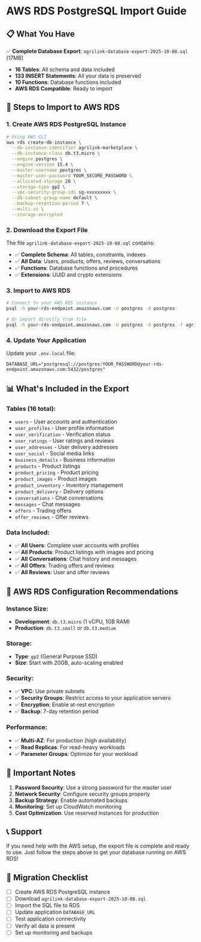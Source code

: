 # AWS RDS PostgreSQL Import Guide

## 📋 What You Have

✅ **Complete Database Export**: `agrilink-database-export-2025-10-08.sql` (17MB)
- **16 Tables**: All schema and data included
- **133 INSERT Statements**: All your data is preserved
- **10 Functions**: Database functions included
- **AWS RDS Compatible**: Ready to import

## 🚀 Steps to Import to AWS RDS

### 1. Create AWS RDS PostgreSQL Instance

```bash
# Using AWS CLI
aws rds create-db-instance \
  --db-instance-identifier agrilink-marketplace \
  --db-instance-class db.t3.micro \
  --engine postgres \
  --engine-version 15.4 \
  --master-username postgres \
  --master-user-password YOUR_SECURE_PASSWORD \
  --allocated-storage 20 \
  --storage-type gp2 \
  --vpc-security-group-ids sg-xxxxxxxxx \
  --db-subnet-group-name default \
  --backup-retention-period 7 \
  --multi-az \
  --storage-encrypted
```

### 2. Download the Export File

The file `agrilink-database-export-2025-10-08.sql` contains:
- ✅ **Complete Schema**: All tables, constraints, indexes
- ✅ **All Data**: Users, products, offers, reviews, conversations
- ✅ **Functions**: Database functions and procedures
- ✅ **Extensions**: UUID and crypto extensions

### 3. Import to AWS RDS

```bash
# Connect to your AWS RDS instance
psql -h your-rds-endpoint.amazonaws.com -U postgres -d postgres

# Or import directly from file
psql -h your-rds-endpoint.amazonaws.com -U postgres -d postgres -f agrilink-database-export-2025-10-08.sql
```

### 4. Update Your Application

Update your `.env.local` file:

```env
DATABASE_URL="postgresql://postgres:YOUR_PASSWORD@your-rds-endpoint.amazonaws.com:5432/postgres"
```

## 📊 What's Included in the Export

### Tables (16 total):
- `users` - User accounts and authentication
- `user_profiles` - User profile information
- `user_verification` - Verification status
- `user_ratings` - User ratings and reviews
- `user_addresses` - User delivery addresses
- `user_social` - Social media links
- `business_details` - Business information
- `products` - Product listings
- `product_pricing` - Product pricing
- `product_images` - Product images
- `product_inventory` - Inventory management
- `product_delivery` - Delivery options
- `conversations` - Chat conversations
- `messages` - Chat messages
- `offers` - Trading offers
- `offer_reviews` - Offer reviews

### Data Included:
- ✅ **All Users**: Complete user accounts with profiles
- ✅ **All Products**: Product listings with images and pricing
- ✅ **All Conversations**: Chat history and messages
- ✅ **All Offers**: Trading offers and reviews
- ✅ **All Reviews**: User and offer reviews

## 🔧 AWS RDS Configuration Recommendations

### Instance Size:
- **Development**: `db.t3.micro` (1 vCPU, 1GB RAM)
- **Production**: `db.t3.small` or `db.t3.medium`

### Storage:
- **Type**: `gp2` (General Purpose SSD)
- **Size**: Start with 20GB, auto-scaling enabled

### Security:
- ✅ **VPC**: Use private subnets
- ✅ **Security Groups**: Restrict access to your application servers
- ✅ **Encryption**: Enable at-rest encryption
- ✅ **Backup**: 7-day retention period

### Performance:
- ✅ **Multi-AZ**: For production (high availability)
- ✅ **Read Replicas**: For read-heavy workloads
- ✅ **Parameter Groups**: Optimize for your workload

## 🚨 Important Notes

1. **Password Security**: Use a strong password for the master user
2. **Network Security**: Configure security groups properly
3. **Backup Strategy**: Enable automated backups
4. **Monitoring**: Set up CloudWatch monitoring
5. **Cost Optimization**: Use reserved instances for production

## 📞 Support

If you need help with the AWS setup, the export file is complete and ready to use. Just follow the steps above to get your database running on AWS RDS!

## 🔄 Migration Checklist

- [ ] Create AWS RDS PostgreSQL instance
- [ ] Download `agrilink-database-export-2025-10-08.sql`
- [ ] Import the SQL file to RDS
- [ ] Update application `DATABASE_URL`
- [ ] Test application connectivity
- [ ] Verify all data is present
- [ ] Set up monitoring and backups
